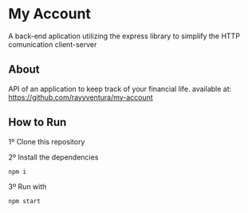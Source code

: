 # My Account

A back-end aplication utilizing the express library to simplify the HTTP comunication client-server

## About
API of an application to keep track of your financial life. 
available at: https://github.com/rayyventura/my-account

## How to Run

1º Clone this repository

2º Install the dependencies
```bash
npm i
```

3º Run with
```bash
npm start
```

